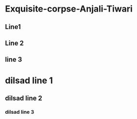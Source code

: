 
# Exquisite-corpse-Anjali-Tiwari

## Line1

## Line 2 

## line 3

# dilsad line 1 

## dilsad line 2 

### dilsad line 3
